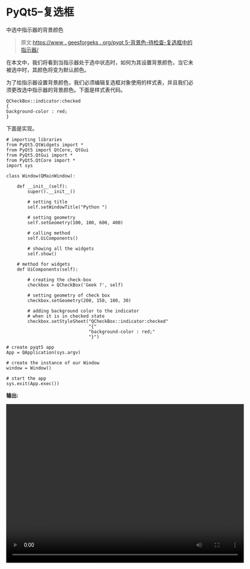 # PyQt5–复选框

中选中指示器的背景颜色

> 原文:[https://www . geesforgeks . org/pyqt 5-背景色-待检查-复选框中的指示器/](https://www.geeksforgeeks.org/pyqt5-background-color-to-checked-indicator-in-check-box/)

在本文中，我们将看到当指示器处于选中状态时，如何为其设置背景颜色，当它未被选中时，其颜色将变为默认颜色。

为了给指示器设置背景颜色，我们必须编辑复选框对象使用的样式表，并且我们必须更改选中指示器的背景颜色。下面是样式表代码。

```
QCheckBox::indicator:checked
{
background-color : red;
}

```

下面是实现。

```
# importing libraries
from PyQt5.QtWidgets import * 
from PyQt5 import QtCore, QtGui
from PyQt5.QtGui import * 
from PyQt5.QtCore import * 
import sys

class Window(QMainWindow):

    def __init__(self):
        super().__init__()

        # setting title
        self.setWindowTitle("Python ")

        # setting geometry
        self.setGeometry(100, 100, 600, 400)

        # calling method
        self.UiComponents()

        # showing all the widgets
        self.show()

    # method for widgets
    def UiComponents(self):

        # creating the check-box
        checkbox = QCheckBox('Geek ?', self)

        # setting geometry of check box
        checkbox.setGeometry(200, 150, 100, 30)

        # adding background color to the indicator
        # when it is in checked state
        checkbox.setStyleSheet("QCheckBox::indicator:checked"
                               "{"
                               "background-color : red;"
                               "}")

# create pyqt5 app
App = QApplication(sys.argv)

# create the instance of our Window
window = Window()

# start the app
sys.exit(App.exec())
```

**输出:**

<video class="wp-video-shortcode" id="video-392025-1" width="640" height="428" preload="metadata" controls=""><source type="video/mp4" src="https://media.geeksforgeeks.org/wp-content/uploads/20200329191054/Python-29-03-2020-19_07_30.mp4?_=1">[https://media.geeksforgeeks.org/wp-content/uploads/20200329191054/Python-29-03-2020-19_07_30.mp4](https://media.geeksforgeeks.org/wp-content/uploads/20200329191054/Python-29-03-2020-19_07_30.mp4)</video>